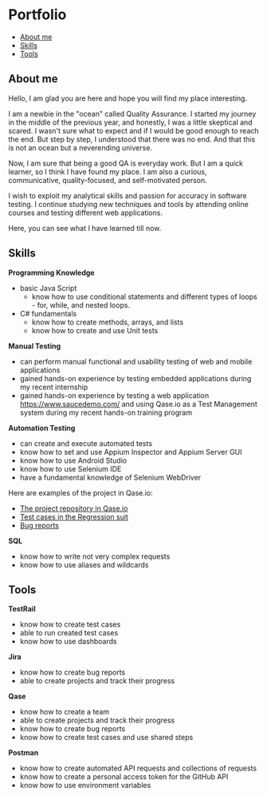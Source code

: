 # Portfolio
 * [About me](#about-me)
 * [Skills](#skills)
 * [Tools](#tools)
 
## About me
Hello, I am glad you are here and hope you will find my place interesting. 

I am a newbie in the "ocean" called Quality Assurance. I started my journey in the middle of the previous year, and honestly, I was a little skeptical and scared. I wasn't sure what to expect and if I would be good enough to reach the end. But step by step, I understood that there was no end. And that this is not an ocean but a neverending universe.

Now, I am sure that being a good QA is everyday work. But I am a quick learner, so I think I have found my place. I am also a curious, communicative, quality-focused, and self-motivated person.

I wish to exploit my analytical skills and passion for accuracy in software testing. I continue studying new techniques and tools by attending online courses and testing different web applications.

Here, you can see what I have learned till now.
 
 ## Skills
 __Programming Knowledge__
  * basic Java Script
    - know how to use conditional statements and different types of loops - for, while, and nested loops.
  * C# fundamentals
    - know how to create methods, arrays, and lists
    - know how to create and use Unit tests

__Manual Testing__
  * can perform manual functional and usability testing of web and mobile applications
  * gained hands-on experience by testing embedded applications during my recent internship
  * gained hands-on experience by testing a web application https://www.saucedemo.com/ and using Qase.io as a Test Management system during my recent hands-on training program

__Automation Testing__
 * can create and execute automated tests
 * know how to set and use Appium Inspector and Appium Server GUI
 * know how to use Android Studio
 * know how to use Selenium IDE
 * have a fundamental knowledge of Selenium WebDriver

Here are examples of the project in Qase.io: 
* [The project repository in Qase.io](https://drive.google.com/file/d/1sWiQGOzPJWiby3oGnoPP01SLqKMZwifl/view?usp=sharing)
* [Test cases in the Regression suit](https://drive.google.com/file/d/1Lh-ZD0vc1av_PzVMN_ryXjLkFNg5nEPJ/view?usp=sharing)
* [Bug reports](https://drive.google.com/file/d/1buRkskAfgL3cRWWpg6LZP1XUD-EMf7gj/view?usp=sharing)

__SQL__
 * know how to write not very complex requests
 * know how to use aliases and wildcards
 
    
 ## Tools
 
 __TestRail__
  * know how to create test cases 
  * able to run created test cases
  * know how to use dashboards 
  
__Jira__
  * know how to create bug reports
  * able to create projects and track their progress

__Qase__
  * know how to create a team
  * able to create projects and track their progress
  * know how to create bug reports
  * know how to create test cases and use shared steps
  
 __Postman__
  * know how to create automated API requests and collections of requests
  * know how to create a personal access token for the GitHub API 
  * know how to use environment variables



